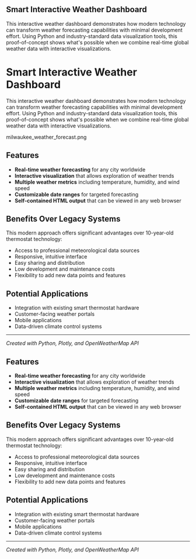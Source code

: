 ## Smart Interactive Weather Dashboard

This interactive weather dashboard demonstrates how modern technology can transform weather forecasting capabilities with minimal development effort. Using Python and industry-standard data visualization tools, this proof-of-concept shows what's possible when we combine real-time global weather data with interactive visualizations.

# Smart Interactive Weather Dashboard

This interactive weather dashboard demonstrates how modern technology can transform weather forecasting capabilities with minimal development effort. Using Python and industry-standard data visualization tools, this proof-of-concept shows what's possible when we combine real-time global weather data with interactive visualizations.

milwaukee_weather_forecast.png

## Features

- **Real-time weather forecasting** for any city worldwide
- **Interactive visualization** that allows exploration of weather trends
- **Multiple weather metrics** including temperature, humidity, and wind speed
- **Customizable date ranges** for targeted forecasting
- **Self-contained HTML output** that can be viewed in any web browser

## Benefits Over Legacy Systems

This modern approach offers significant advantages over 10-year-old thermostat technology:
- Access to professional meteorological data sources
- Responsive, intuitive interface
- Easy sharing and distribution
- Low development and maintenance costs
- Flexibility to add new data points and features

## Potential Applications

- Integration with existing smart thermostat hardware
- Customer-facing weather portals
- Mobile applications
- Data-driven climate control systems

---

*Created with Python, Plotly, and OpenWeatherMap API*
## Features

- **Real-time weather forecasting** for any city worldwide
- **Interactive visualization** that allows exploration of weather trends
- **Multiple weather metrics** including temperature, humidity, and wind speed
- **Customizable date ranges** for targeted forecasting
- **Self-contained HTML output** that can be viewed in any web browser

## Benefits Over Legacy Systems

This modern approach offers significant advantages over 10-year-old thermostat technology:
- Access to professional meteorological data sources
- Responsive, intuitive interface
- Easy sharing and distribution
- Low development and maintenance costs
- Flexibility to add new data points and features

## Potential Applications

- Integration with existing smart thermostat hardware
- Customer-facing weather portals
- Mobile applications
- Data-driven climate control systems

---

*Created with Python, Plotly, and OpenWeatherMap API*
